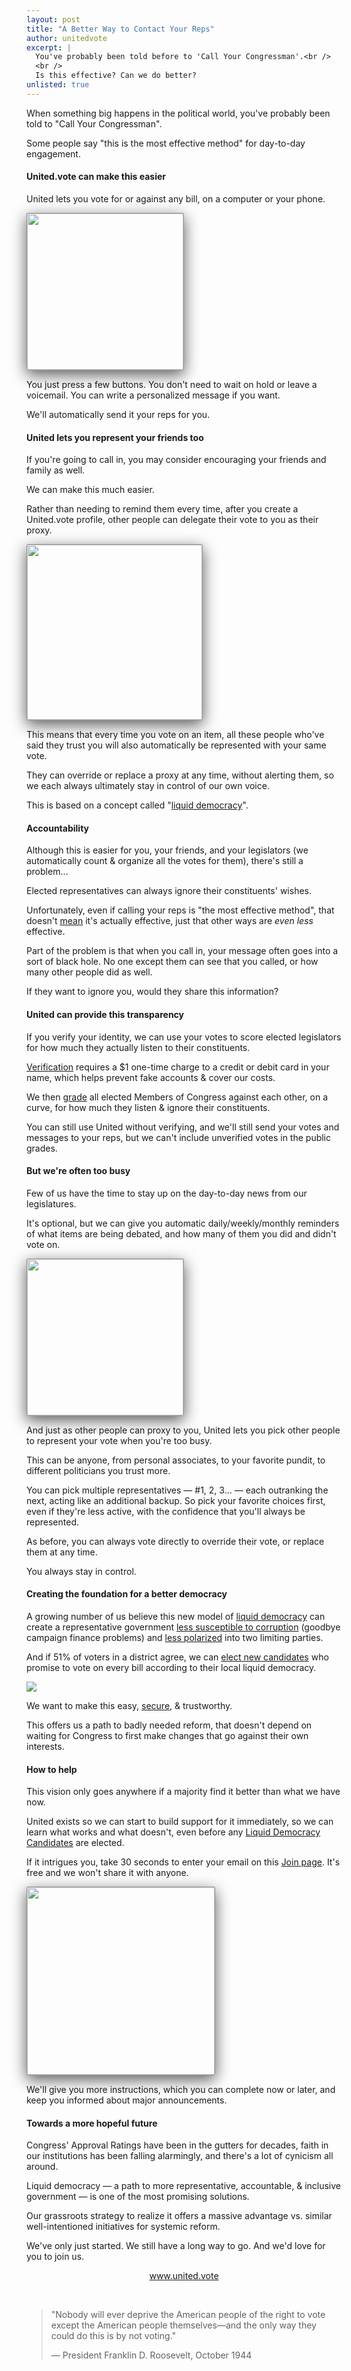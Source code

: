 ```yaml
---
layout: post
title: "A Better Way to Contact Your Reps"
author: unitedvote
excerpt: |
  You've probably been told before to 'Call Your Congressman'.<br />
  <br />
  Is this effective? Can we do better?
unlisted: true
---
```


When something big happens in the political world, you've probably been told to "Call Your Congressman".

Some people say "this is the most effective method" for day-to-day engagement.

#### United.vote can make this easier

United lets you vote for or against any bill, on a computer or your phone.

<img src="/assets/article_images/2018-01-10-a-more-effective-way-to-contact-your-reps/vote-on-bill.png" style="box-shadow: 0px 7px 25px 0px #595959; border: 1px #979797 solid; border-radius: 2px; height: 250px" />

You just press a few buttons. You don't need to wait on hold or leave a voicemail. You can write a personalized message if you want.

We'll automatically send it your reps for you.

<!-- TODO: Example of rep's last 24 hrs of submitted votes -->

#### United lets you represent your friends too

If you're going to call in, you may consider encouraging your friends and family as well.

We can make this much easier.

Rather than needing to remind them every time, after you create a United.vote profile, other people can delegate their vote to you as their proxy.

<img src="/assets/article_images/2018-01-10-a-more-effective-way-to-contact-your-reps/delegate-by-profile.png" style="box-shadow: 0px 7px 25px 0px #595959; border: 1px #979797 solid; border-radius: 2px; height: 280px" />

This means that every time you vote on an item, all these people who've said they trust you will also automatically be represented with your same vote.

They can override or replace a proxy at any time, without alerting them, so we each always ultimately stay in control of our own voice.

This is based on a concept called "[liquid democracy](/2016/09/21/what-is-liquid-democracy/)".

#### Accountability

Although this is easier for you, your friends, and your legislators (we automatically count & organize all the votes for them), there's still a problem...

Elected representatives can always ignore their constituents' wishes.

Unfortunately, even if calling your reps is "the most effective method", that doesn't [mean](https://www.newyorker.com/magazine/2017/03/06/what-calling-congress-achieves) it's actually effective, just that other ways are *even less* effective.

Part of the problem is that when you call in, your message often goes into a sort of black hole. No one except them can see that you called, or how many other people did as well.

If they want to ignore you, would they share this information?

#### United can provide this transparency

If you verify your identity, we can use your votes to score elected legislators for how much they actually listen to their constituents.

[Verification](https://united.vote/get_started/verification) requires a $1 one-time charge to a credit or debit card in your name, which helps prevent fake accounts & cover our costs.

We then [grade](/2017/12/08/give-your-rep-an-f-introducing-united-legislator-grades/) all elected Members of Congress against each other, on a curve, for how much they listen & ignore their constituents.

<!-- TODO: Example of grades -->

You can still use United without verifying, and we'll still send your votes and messages to your reps, but we can't include unverified votes in the public grades.

#### But we're often too busy

Few of us have the time to stay up on the day-to-day news from our legislatures.

It's optional, but we can give you automatic daily/weekly/monthly reminders of what items are being debated, and how many of them you did and didn't vote on.

<img src="/assets/article_images/2018-01-10-a-more-effective-way-to-contact-your-reps/weekly-update.png" style="box-shadow: 0px 7px 25px 0px #595959; border: 1px #979797 solid; border-radius: 2px; height: 250px" />

And just as other people can proxy to you, United lets you pick other people to represent your vote when you're too busy.

This can be anyone, from personal associates, to your favorite pundit, to different politicians you trust more.

You can pick multiple representatives — #1, 2, 3... — each outranking the next, acting like an additional backup. So pick your favorite choices first, even if they're less active, with the confidence that you'll always be represented.

As before, you can always vote directly to override their vote, or replace them at any time.

You always stay in control.

#### Creating the foundation for a better democracy

A growing number of us believe this new model of [liquid democracy](/2016/09/21/what-is-liquid-democracy/) can create a representative government [less susceptible to corruption](/2017/10/23/democracy-vs-corruption/) (goodbye campaign finance problems) and [less polarized](/2017/03/06/how-to-move-past-two-parties/) into two limiting parties.

And if 51% of voters in a district agree, we can [elect new candidates](/2017/07/04/running-liquid-democracy-candidates/) who promise to vote on every bill according to their local liquid democracy.

![](/assets/article_images/2017-07-04-running-liquid-democracy-candidates/app-announces-vote-2.jpg)

We want to make this easy, [secure](https://secure.united.vote), & trustworthy.

This offers us a path to badly needed reform, that doesn't depend on waiting for Congress to first make changes that go against their own interests.

#### How to help

This vision only goes anywhere if a majority find it better than what we have now.

United exists so we can start to build support for it immediately, so we can learn what works and what doesn't, even before any [Liquid Democracy Candidates](/2017/07/04/running-liquid-democracy-candidates/) are elected.

If it intrigues you, take 30 seconds to enter your email on this [Join page](https://united.vote/join). It's free and we won't share it with anyone.

<a href="https://united.vote/join"><img src="/assets/article_images/2018-01-10-a-more-effective-way-to-contact-your-reps/join-form.png" style="box-shadow: 0px 7px 25px 0px #595959; border: 1px #979797 solid; border-radius: 2px; height: 300px" /></a>

We'll give you more instructions, which you can complete now or later, and keep you informed about major announcements.

#### Towards a more hopeful future

Congress' Approval Ratings have been in the gutters for decades, faith in our institutions has been falling alarmingly, and there's a lot of cynicism all around.

Liquid democracy — a path to more representative, accountable, & inclusive government — is one of the most promising solutions.

Our grassroots strategy to realize it offers a massive advantage vs. similar well-intentioned initiatives for systemic reform.

We've only just started. We still have a long way to go. And we'd love for you to join us.

<p style="text-align: center"><a href="https://united.vote">www.united.vote</a></p>

<br />

> "Nobody will ever deprive the American people of the right to vote except the American people themselves—and the only way they could do this is by not voting."
>
> — President Franklin D. Roosevelt, October 1944

